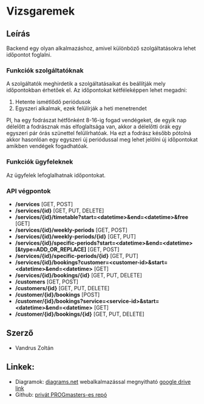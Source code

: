 # Vizsgaremek

## Leírás

Backend egy olyan alkalmazáshoz, amivel különböző szolgáltatásokra lehet időpontot foglalni.

### Funkciók szolgáltatóknak

A szolgáltatók meghirdetik a szolgáltatásaikat és beállítják mely időpontokban érhetőek el.
Az időpontokat kétféleképpen lehet megadni:

1. Hetente ismétlődő periódusok
2. Egyszeri alkalmak, ezek felülírják a heti menetrendet

Pl, ha egy fodrászat hétfőnként 8-16-ig fogad vendégeket, de egyik nap délelőtt a fodrásznak más elfoglaltsága van,
akkor a délelőtti órák egy egyszeri pár órás szünettel felülírhatóak. Ha ezt a fodrász később pótolná akkor hasonlóan
egy egyszeri új periódussal meg lehet jelölni új időpontokat amikben vendégek fogadhatóak.

### Funkciók ügyfeleknek

Az ügyfelek lefoglalhatnak időpontokat.

### API végpontok

- **/services** [GET, POST]
- **/services/{id}** [GET, PUT, DELETE]
- **/services/{id}/timetable?start=\<datetime\>&end=\<datetime\>&free** [GET]
- **/services/{id}/weekly-periods** [GET, POST]
- **/services/{id}/weekly-periods/{id}** [GET, PUT]
- **/services/{id}/specific-periods?start=\<datetime\>&end=\<datetime\>[&type=ADD_OR_REPLACE]** [GET, POST]
- **/services/{id}/specific-periods/{id}** [GET, PUT]
- **/services/{id}/bookings?customer=\<customer-id\>&start=\<datetime\>&end=\<datetime\>** [GET]
- **/services/{id}/bookings/{id}** [GET, PUT, DELETE]
- **/customers** [GET, POST]
- **/customers/{id}** [GET, PUT, DELETE]
- **/customer/{id}/bookings** [POST]
- **/customer/{id}/bookings?service=\<service-id\>&start=\<datetime\>&end=\<datetime\>** [GET]
- **/customer/{id}/bookings/{id}** [GET, PUT, DELETE]

## Szerző

- Vandrus Zoltán

## Linkek:

- Diagramok: [diagrams.net](https://app.diagrams.net) webalkalmazással
  megnyitható [google drive link](https://drive.google.com/file/d/12AK1elUCa2w8mthzNqpbRXYZbONwvwBY/view?usp=sharing)
- Github: [privát PROGmasters-es repó](https://github.com/PM-VallalatiBackend-SV2/vizsgaremek-Szunti)